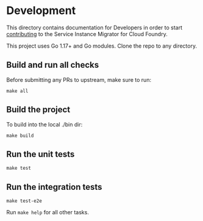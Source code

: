 # Development

This directory contains documentation for Developers in order to start
[contributing](CONTRIBUTING.md) to the Service Instance Migrator for Cloud Foundry.

This project uses Go 1.17+ and Go modules. Clone the repo to any directory.

## Build and run all checks

Before submitting any PRs to upstream, make sure to run:

```shell
make all
```

## Build the project

To build into the local ./bin dir:

```shell
make build
```

## Run the unit tests

```shell
make test
```

## Run the integration tests

```shell
make test-e2e
```

Run `make help` for all other tasks.
